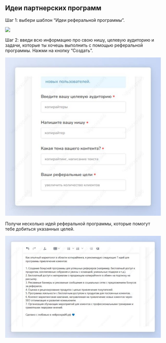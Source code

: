 ﻿## Идеи партнерских программ

Шаг 1: выбери шаблон “Идеи реферальной программы”.

![](../_media/Aspose.Words.b3890fd8-f8e5-4425-8ccc-acae17986637.045.png)

Шаг 2: введи всю информацию про свою нишу, целевую аудиторию и задачи, которые ты хочешь выполнить с помощью реферальной программы. Нажми на кнопку “Создать”.


![](../_media/Aspose.Words.b3890fd8-f8e5-4425-8ccc-acae17986637.046.jpeg)

Получи несколько идей реферальной программы, которые помогут тебе добиться указанных целей.

![](../_media/Aspose.Words.b3890fd8-f8e5-4425-8ccc-acae17986637.047.jpeg)